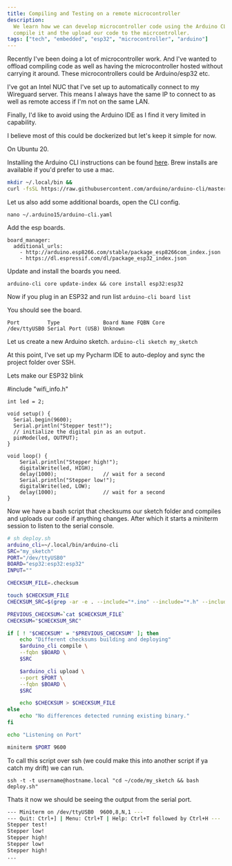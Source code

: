 ```yaml
---
title: Compiling and Testing on a remote microcontroller
description:
  We learn how we can develop microcontroller code using the Arduino CLI,
  compile it and the upload our code to the micrcontroller.
tags: ["tech", "embedded", "esp32", "microcontroller", "arduino"]
---
```


Recently I've been doing a lot of microcontroller work. And I've wanted to
offload compiling code as well as having the microcontroller hosted without
carrying it around. These microcontrollers could be Arduino/esp32 etc.

I've got an Intel NUC that I've set up to automatically connect to my Wireguard
server. This means I always have the same IP to connect to as well as remote
access if I'm not on the same LAN.

Finally, I'd like to avoid using the Arduino IDE as I find it very limited in
capability.

I believe most of this could be dockerized but let's keep it simple for now.

On Ubuntu 20.

Installing the Arduino CLI instructions can be found
[here](https://arduino.github.io/arduino-cli/installation/). Brew installs are
available if you'd prefer to use a mac.

```bash
mkdir ~/.local/bin &&
curl -fsSL https://raw.githubusercontent.com/arduino/arduino-cli/master/install.sh | BINDIR=~/.local/bin sh
```

Let us also add some additional boards, open the CLI config.

`nano ~/.arduino15/arduino-cli.yaml`

Add the esp boards.

```
board_manager:
  additional_urls:
    - http://arduino.esp8266.com/stable/package_esp8266com_index.json
    - https://dl.espressif.com/dl/package_esp32_index.json
```

Update and install the boards you need.

`arduino-cli core update-index && core install esp32:esp32`

Now if you plug in an ESP32 and run list `arduino-cli board list`

You should see the board.

```
Port         Type              Board Name FQBN Core
/dev/ttyUSB0 Serial Port (USB) Unknown
```

Let us create a new Arduino sketch. `arduino-cli sketch my_sketch`

At this point, I've set up my Pycharm IDE to auto-deploy and sync the project
folder over SSH.

Lets make our ESP32 blink

#include "wifi_info.h"

```
int led = 2;

void setup() {
  Serial.begin(9600);
  Serial.println("Stepper test!");
  // initialize the digital pin as an output.
  pinMode(led, OUTPUT);
}

void loop() {
    Serial.println("Stepper high!");
    digitalWrite(led, HIGH);
    delay(1000);               // wait for a second
    Serial.println("Stepper low!");
    digitalWrite(led, LOW);
    delay(1000);               // wait for a second
}
```

Now we have a bash script that checksums our sketch folder and compiles and
uploads our code if anything changes. After which it starts a miniterm session
to listen to the serial console.

```bash
# sh deploy.sh
arduino_cli=~/.local/bin/arduino-cli
SRC="my_sketch"
PORT="/dev/ttyUSB0"
BOARD="esp32:esp32:esp32"
INPUT=""

CHECKSUM_FILE=.checksum

touch $CHECKSUM_FILE
CHECKSUM_SRC=$(grep -ar -e . --include="*.ino" --include="*.h" --include="*.c" $SRC | cksum | cut -c-32)

PREVIOUS_CHECKSUM=`cat $CHECKSUM_FILE`
CHECKSUM="$CHECKSUM_SRC"

if [ ! "$CHECKSUM" = "$PREVIOUS_CHECKSUM" ]; then
    echo "Different checksums building and deploying"
    $arduino_cli compile \
    --fqbn $BOARD \
    $SRC

    $arduino_cli upload \
    --port $PORT \
    --fqbn $BOARD \
    $SRC

    echo $CHECKSUM > $CHECKSUM_FILE
else
    echo "No differences detected running existing binary."
fi

echo "Listening on Port"

miniterm $PORT 9600
```

To call this script over ssh (we could make this into another script if ya catch
my drift) we can run.

`ssh -t -t username@hostname.local "cd ~/code/my_sketch && bash deploy.sh"`

Thats it now we should be seeing the output from the serial port.

```bash
--- Miniterm on /dev/ttyUSB0  9600,8,N,1 ---
--- Quit: Ctrl+] | Menu: Ctrl+T | Help: Ctrl+T followed by Ctrl+H ---
Stepper test!
Stepper low!
Stepper high!
Stepper low!
Stepper high!
...
```
